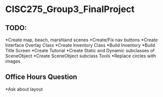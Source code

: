 # CISC275_Group3_FinalProject

## TODO: ##
*Create map, beach, marshland scenes
*Create/Fix nav buttons
*Create Interface Overlay Class
*Create Inventory Class
*Build Inventory
*Build Title Screen
*Create Tutorial
*Create Static and Dynamic subclasses of SceneObject
*Create SceneObject subclass Tools
*Replace circles with images

## Office Hours Question ##
*Ask about layout
